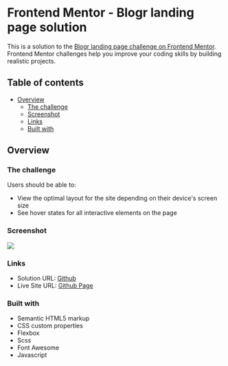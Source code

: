 # Frontend Mentor - Blogr landing page solution

This is a solution to the [Blogr landing page challenge on Frontend Mentor](https://www.frontendmentor.io/challenges/blogr-landing-page-EX2RLAApP). Frontend Mentor challenges help you improve your coding skills by building realistic projects. 

## Table of contents

- [Overview](#overview)
  - [The challenge](#the-challenge)
  - [Screenshot](#screenshot)
  - [Links](#links)
  - [Built with](#built-with)

## Overview

### The challenge

Users should be able to:

- View the optimal layout for the site depending on their device's screen size
- See hover states for all interactive elements on the page

### Screenshot

![](https://i.imgur.com/TrYCkDC.png)

### Links

- Solution URL: [Github](https://github.com/joyun25/blogr-landing-page-main)
- Live Site URL: [Github Page](https://joyun25.github.io/blogr-landing-page-main/)

### Built with

- Semantic HTML5 markup
- CSS custom properties
- Flexbox
- Scss
- Font Awesome
- Javascript
